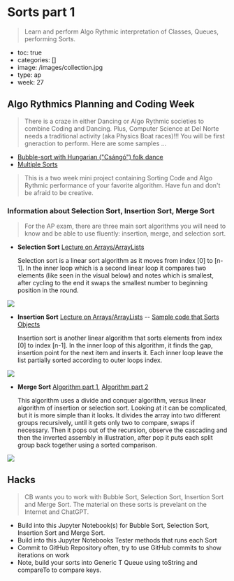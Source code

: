 # Sorts part 1
> Learn and perform Algo Rythmic interpretation of Classes, Queues, performing Sorts.

- toc: true
- categories: []
- image: /images/collection.jpg
- type: ap
- week: 27

## Algo Rythmics Planning and Coding Week
> There is a craze in either Dancing or Algo Rythmic societies to combine Coding and Dancing.  Plus, Computer Science at Del Norte needs a traditional activity (aka Physics Boat races)!!!   You will be first gneraction to perform.  Here are some samples ...
- [Bubble-sort with Hungarian ("Csángó") folk dance](https://www.youtube.com/watch?v=lyZQPjUT5B4)
- [Multiple Sorts](https://www.i-programmer.info/programming/theory/3531-sorting-algorithms-as-dances.html)

> This is a two week mini project containing Sorting Code and Algo Rythmic performance of your favorite algorithm.  Have fun and don't be afraid to be creative.

### Information about Selection Sort, Insertion Sort, Merge Sort
> For the AP exam, there are three main sort algorithms you will need to know and be able to use fluently: insertion, merge, and selection sort.

-  **Selection Sort** [Lecture on Arrays/ArrayLists](https://apclassroom.collegeboard.org/8/home?apd=c764t0gw1z&unit=7)

    Selection sort is a linear sort algorithm as it moves from index [0] to [n-1]. In the inner loop which is a second linear loop it compares two elements (like seen in the visual below) and notes which is smallest, after cycling to the end it swaps the smallest number to beginning position in the round.

![](https://www.w3resource.com/w3r_images/selection-short.png)

- **Insertion Sort** [Lecture on Arrays/ArrayLists](https://apclassroom.collegeboard.org/8/home?apd=dq1xzt1e35&unit=7) -- [Sample code that Sorts Objects](https://github.com/nighthawkcoders/nighthawk_csa/blob/master/src/main/java/com/nighthawk/csa/utility/LinkedLists/CircleQueue.java#L168-L209)

    Insertion sort is another linear algorithm that sorts elements from index [0] to index [n-1].  In the inner loop of this algorithm, it finds the gap, insertion point for the next item and inserts it.  Each inner loop leave the list partially sorted according to outer loops index.

![](https://media.geeksforgeeks.org/wp-content/uploads/insertion_sort-recursion.png)

- **Merge Sort** [Algorithm part 1](https://apclassroom.collegeboard.org/8/home?apd=14ybgme7em&unit=10), [Algorithm part 2](https://apclassroom.collegeboard.org/8/home?apd=yrqb7lfza1&unit=10)

    This algorithm uses a divide and conquer algorithm, versus linear algorithm of insertion or selection sort.  Looking at it can be complicated, but it is more simple than it looks. It divides the array into two different groups recursively, until it gets only two to compare, swaps if necessary.   Then it pops out of the recursion, observe the cascading and then the inverted assembly in illustration, after pop it puts each split group back together using a sorted comparison.  

![](https://miro.medium.com/max/661/1*7Kox4Bll0Ddvb0td1tiXsg.png)


## Hacks
> CB wants you to work with Bubble Sort, Selection Sort, Insertion Sort and Merge Sort.  The material on these sorts is prevelant on the Internet and ChatGPT.
- Build into this Jupyter Notebook(s) for Bubble Sort, Selection Sort, Insertion Sort and Merge Sort.
- Build into this Jupyter Notebooks Tester methods that runs each Sort 
- Commit to GitHub Repository often, try to use GitHub commits to show iterations on work
- Note, build your sorts into Generic T Queue using toString and compareTo to compare keys.
